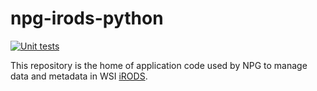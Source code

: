 # npg-irods-python

[![Unit tests](https://github.com/wtsi-npg/npg-irods-python/actions/workflows/ci.yml/badge.svg)](https://github.com/wtsi-npg/npg-irods-python/actions/workflows/ci.yml)

This repository is the home of application code used by NPG to manage data and 
metadata in WSI [iRODS](https://irods.org).
